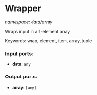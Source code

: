 # Wrapper

_namespace: data/array_

Wraps input in a 1-element array

Keywords: wrap, element, item, array, tuple

### Input ports:

* __data__: ` any `

### Output ports:

* __array__: ` [any] `

